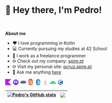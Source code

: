 # 👋 Hey there, I'm Pedro!

<br />

**About me**

- ❤️ I love programming in Kotlin
- 💻 Currently pursuing my studies at 42 School
- 💼 I work as a freelance programmer
- 🌐 Check out my company: [spire.pt](http://www.spire.pt)
- 🌐 Visit my personal site: [pcruz.spire.pt](http://pcruz.spire.pt)
- 💬 Ask me anything [here](https://github.com/LN-Dark/LN-Dark/issues)

<code><img height="20" alt="kotlin" src="https://raw.githubusercontent.com/github/explore/80688e429a7d4ef2fca1e82350fe8e3517d3494d/topics/kotlin/kotlin.png"></code>
<code><img height="20" alt="csharp" src="https://raw.githubusercontent.com/github/explore/80688e429a7d4ef2fca1e82350fe8e3517d3494d/topics/csharp/csharp.png"></code>
<code><img height="20" alt="php" src="https://raw.githubusercontent.com/github/explore/80688e429a7d4ef2fca1e82350fe8e3517d3494d/topics/php/php.png"></code>
<code><img height="20" alt="html" src="https://raw.githubusercontent.com/github/explore/5c058a388828bb5fde0bcafd4bc867b5bb3f26f3/topics/html/html.png"></code>
<code><img height="20" alt="css" src="https://raw.githubusercontent.com/github/explore/80688e429a7d4ef2fca1e82350fe8e3517d3494d/topics/css/css.png"></code>
<code><img height="20" alt="java" src="https://raw.githubusercontent.com/github/explore/80688e429a7d4ef2fca1e82350fe8e3517d3494d/topics/java/java.png"></code>
<code><img height="20" alt="android" src="https://raw.githubusercontent.com/github/explore/80688e429a7d4ef2fca1e82350fe8e3517d3494d/topics/android/android.png"></code>
<code><img height="20" alt="c" src="https://raw.githubusercontent.com/github/explore/80688e429a7d4ef2fca1e82350fe8e3517d3494d/topics/c/c.png"></code>

| [![Pedro's GitHub stats](https://github-readme-stats.vercel.app/api?username=LN-Dark)](https://github.com/anuraghazra/github-readme-stats) | <a href="https://github.com/LN-Dark/github-readme-stats"><img align="center" src="https://github-readme-stats.vercel.app/api/top-langs/?username=LN-Dark&layout=compact&theme=buefy&hide_border=true" /></a> |
| ------------- | ------------- |
